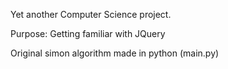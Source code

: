 Yet another Computer Science project. 

Purpose: Getting familiar with JQuery 

Original simon algorithm made in python (main.py)
